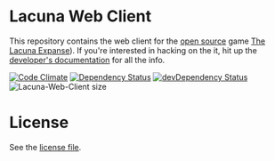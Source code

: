 # Lacuna Web Client

This repository contains the web client for the [open source](http://www.lacunaexpanse.com/developers) game [The Lacuna Expanse](http://www.lacunaexpanse.com/)). If you're interested in hacking on the it, hit up the [developer's documentation](docs/README.md) for all the info.

[![Code Climate](https://codeclimate.com/github/plainblack/Lacuna-Web-Client/badges/gpa.svg)](https://codeclimate.com/github/plainblack/Lacuna-Web-Client)
[![Dependency Status](https://david-dm.org/plainblack/Lacuna-Web-Client.svg)](https://david-dm.org/plainblack/Lacuna-Web-Client)
[![devDependency Status](https://david-dm.org/plainblack/Lacuna-Web-Client/dev-status.svg)](https://david-dm.org/plainblack/Lacuna-Web-Client#info=devDependencies)
![Lacuna-Web-Client size](https://reposs.herokuapp.com/?path=plainblack/Lacuna-Web-Client)

# License

See the [license file](LICENSE).
